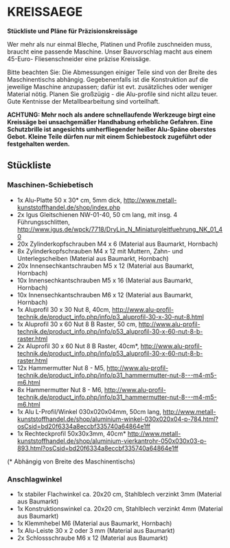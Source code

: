 # KREISSAEGE

**Stückliste und Pläne für Präzisionskreissäge**


Wer mehr als nur einmal Bleche, Platinen und Profile zuschneiden muss, braucht 
eine passende Maschine. Unser Bauvorschlag macht aus einem 45-Euro-
Fliesenschneider eine präzise Kreissäge. 

Bitte beachten Sie: Die Abmessungen einiger Teile sind von der Breite des 
Maschinentischs abhängig. Gegebenenfalls ist die Konstruktion auf die jeweilige 
Maschine anzupassen; dafür ist evt. zusätzliches oder weniger Material nötig. 
Planen Sie großzügig - die Alu-profile sind nicht allzu teuer. Gute Kentnisse 
der Metallbearbeitung sind vorteilhaft.

**ACHTUNG: Mehr noch als andere schnellaufende Werkzeuge birgt eine Kreissäge bei 
unsachgemäßer Handhabung erhebliche Gefahren. Eine Schutzbrille ist angesichts 
umherfliegender heißer Alu-Späne oberstes Gebot. Kleine Teile dürfen nur mit 
einem Schiebestock zugeführt oder festgehalten werden.**

## Stückliste

### Maschinen-Schiebetisch 

* 1x Alu-Platte 50 x 30* cm, 5mm dick, http://www.metall-kunststoffhandel.de/shop/index.php
* 2x Igus Gleitschienen NW-01-40, 50 cm lang, mit insg. 4 Führungsschlitten, http://www.igus.de/wpck/7718/DryLin_N_Miniaturgleitfuehrung_NK_01_40
* 20x Zylinderkopfschrauben M4 x 6 (Material aus Baumarkt, Hornbach)
* 8x Zylinderkopfschrauben M4 x 12 mit Muttern, Zahn- und Unterlegscheiben (Material aus Baumarkt, Hornbach)
* 20x Innensechkantschrauben M5 x 12 (Material aus Baumarkt, Hornbach)
* 10x Innensechkantschrauben M5 x 16 (Material aus Baumarkt, Hornbach)
* 10x Innensechkantschrauben M6 x 12 (Material aus Baumarkt, Hornbach)
* 1x Aluprofil 30 x 30 Nut 8, 40cm, http://www.alu-profil-technik.de/product_info.php/info/p3_aluprofil-30-x-30-nut-8.html 
* 1x Aluprofil 30 x 60 Nut 8 B Raster, 50 cm, http://www.alu-profil-technik.de/product_info.php/info/p53_aluprofil-30-x-60-nut-8-b-raster.html
* 2x Aluprofil 30 x 60 Nut 8 B Raster, 40cm*, http://www.alu-profil-technik.de/product_info.php/info/p53_aluprofil-30-x-60-nut-8-b-raster.html
* 12x Hammermutter Nut 8 - M5, http://www.alu-profil-technik.de/product_info.php/info/p31_hammermutter-nut-8---m4-m5-m6.html
* 8x Hammermutter Nut 8 - M6, http://www.alu-profil-technik.de/product_info.php/info/p31_hammermutter-nut-8---m4-m5-m6.html
* 1x Alu L-Profil/Winkel 030x020x04mm, 50cm lang, http://www.metall-kunststoffhandel.de/shop/aluminium-winkel-030x020x04-p-784.html?osCsid=bd20f6334a8eccbf335740a64864e1ff
* 1x Rechteckprofil 50x30x3mm, 40cm* http://www.metall-kunststoffhandel.de/shop/aluminium-vierkantrohr-050x030x03-p-893.html?osCsid=bd20f6334a8eccbf335740a64864e1ff

(* Abhängig von Breite des Maschinentischs)

### Anschlagwinkel 

* 1x stabiler Flachwinkel ca. 20x20 cm, Stahlblech verzinkt 3mm (Material aus Baumarkt)
* 1x Konstruktionswinkel ca. 20x20 cm, Stahlblech verzinkt 4mm (Material aus Baumarkt)
* 1x Klemmhebel M6 (Material aus Baumarkt, Hornbach)
* 1x Alu-Leiste 30 x 2 oder 3 mm (Material aus Baumarkt)
* 2x Schlossschraube M6 x 12 (Material aus Baumarkt)

